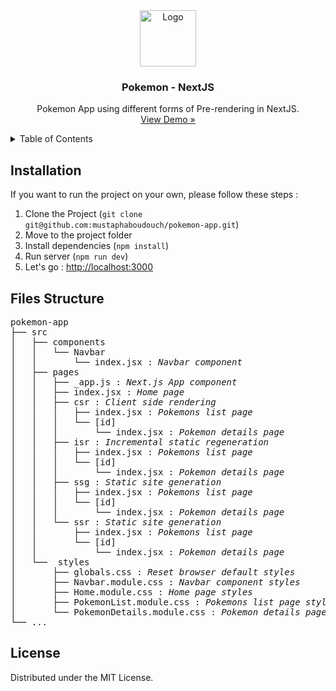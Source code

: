 <div align="center">
  <a href="https://github.com/othneildrew/Best-README-Template">
    <img src="https://pngimg.com/uploads/pokemon_logo/pokemon_logo_PNG13.png" alt="Logo" height="90">
  </a>
  <h3 align="center">Pokemon - NextJS</h3>
  <p align="center">
    Pokemon App using different forms of Pre-rendering in NextJS.
    <br />
    <a href="https://pokemon-app-plum-one.vercel.app/">
	    View Demo »
    </a>
  </p>
</div>

<details>
  <summary>Table of Contents</summary>
  <ol>
	<li><a href="#installation">Installation</a></li>
    <li><a href="#files-structure">Files Structure</a></li>
    <li><a href="#license">License</a></li>
  </ol>
</details>

## Installation

If you want to run the project on your own, please follow these steps :

1. Clone the Project (`git clone git@github.com:mustaphaboudouch/pokemon-app.git`)
2. Move to the project folder
3. Install dependencies (`npm install`)
4. Run server (`npm run dev`)
5. Let's go : <a href="http://localhost:3000">http://localhost:3000</a>

## Files Structure

<pre>
pokemon-app
├── src
│   ├── components
│   │   └── Navbar
│   │       └── index.jsx : <i>Navbar component</i>
│   ├── pages
│   │   ├── _app.js : <i>Next.js App component</i>
│   │   ├── index.jsx : <i>Home page</i>
│   │   ├── csr : <i>Client side rendering</i>
│   │   │   ├── index.jsx : <i>Pokemons list page</i>
│   │   │   └── [id]
│   │   │       └── index.jsx : <i>Pokemon details page</i>
│   │   ├── isr : <i>Incremental static regeneration</i>
│   │   │   ├── index.jsx : <i>Pokemons list page</i>
│   │   │   └── [id]
│   │   │       └── index.jsx : <i>Pokemon details page</i>
│   │   ├── ssg : <i>Static site generation</i>
│   │   │   ├── index.jsx : <i>Pokemons list page</i>
│   │   │   └── [id]
│   │   │       └── index.jsx : <i>Pokemon details page</i>
│   │   └── ssr : <i>Static site generation</i>
│   │       ├── index.jsx : <i>Pokemons list page</i>
│   │       └── [id]
│   │           └── index.jsx : <i>Pokemon details page</i>
│   └──  styles
│       ├── globals.css : <i>Reset browser default styles</i>
│       ├── Navbar.module.css : <i>Navbar component styles</i>
│       ├── Home.module.css : <i>Home page styles</i>
│       ├── PokemonList.module.css : <i>Pokemons list page styles</i>
│       └── PokemonDetails.module.css : <i>Pokemon details page styles</i>
└── ...
</pre>

## License

Distributed under the MIT License.

